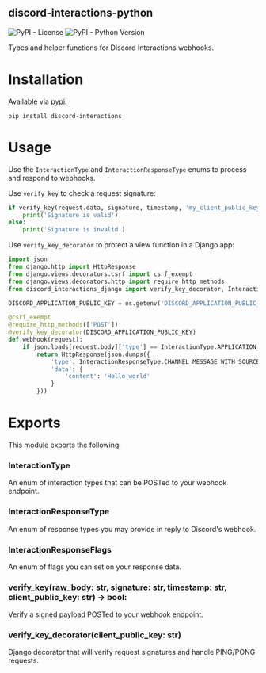 discord-interactions-python
---
![PyPI - License](https://img.shields.io/pypi/l/discord-interactions)
![PyPI - Python Version](https://img.shields.io/pypi/pyversions/discord-interactions)

Types and helper functions for Discord Interactions webhooks.

# Installation

Available via [pypi](https://pypi.org/project/discord-interactions/):

```
pip install discord-interactions
```

# Usage

Use the `InteractionType` and `InteractionResponseType` enums to process and respond to webhooks.

Use `verify_key` to check a request signature:

```py
if verify_key(request.data, signature, timestamp, 'my_client_public_key'):
    print('Signature is valid')
else:
    print('Signature is invalid')
```

Use `verify_key_decorator` to protect a view function in a Django app:

```py
import json
from django.http import HttpResponse
from django.views.decorators.csrf import csrf_exempt
from django.views.decorators.http import require_http_methods
from discord_interactions_django import verify_key_decorator, InteractionType, InteractionResponseType

DISCORD_APPLICATION_PUBLIC_KEY = os.getenv('DISCORD_APPLICATION_PUBLIC_KEY')

@csrf_exempt
@require_http_methods(['POST'])
@verify_key_decorator(DISCORD_APPLICATION_PUBLIC_KEY)
def webhook(request):
    if json.loads[request.body]['type'] == InteractionType.APPLICATION_COMMAND:
        return HttpResponse(json.dumps({
            'type': InteractionResponseType.CHANNEL_MESSAGE_WITH_SOURCE,
            'data': {
                'content': 'Hello world'
            }
        }))
```

# Exports

This module exports the following:

### InteractionType

An enum of interaction types that can be POSTed to your webhook endpoint.

### InteractionResponseType

An enum of response types you may provide in reply to Discord's webhook.

### InteractionResponseFlags

An enum of flags you can set on your response data.

### verify_key(raw_body: str, signature: str, timestamp: str, client_public_key: str) -> bool:

Verify a signed payload POSTed to your webhook endpoint.

### verify_key_decorator(client_public_key: str)

Django decorator that will verify request signatures and handle PING/PONG requests.
